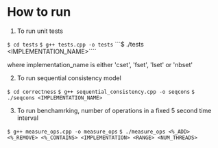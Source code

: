 # How to run 

1. To run unit tests 

```$ cd tests```
```$ g++ tests.cpp -o tests```
```$ ./tests <IMPLEMENTATION_NAME>````

where implementation_name is either 'cset', 'fset', 'lset' or 'nbset' 

2. To run sequential consistency model

``$ cd correctness``
``$ g++ sequential_consistency.cpp -o seqcons``
``$ ./seqcons <IMPLEMENTATION_NAME>``

3. To run benchamrking, number of operations in a fixed 5 second time interval

``$ g++ measure_ops.cpp -o measure_ops``
``$ ./measure_ops <%_ADD> <%_REMOVE> <%_CONTAINS> <IMPLEMENTATION> <RANGE> <NUM_THREADS>``

